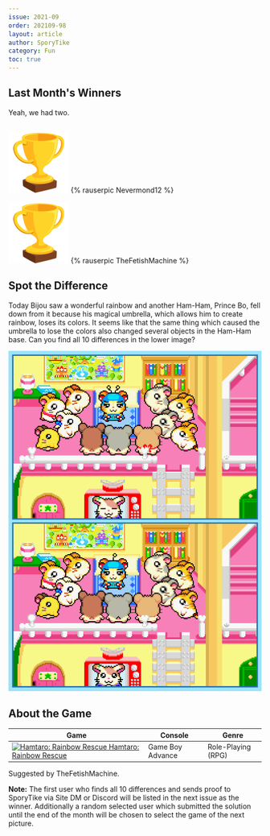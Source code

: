 ```yaml
---
issue: 2021-09
order: 202109-98
layout: article
author: SporyTike
category: Fun
toc: true
---
```


## Last Month's Winners

Yeah, we had two.

<br>
<div class="bingo-winner">
  <img class="bingo-trophy" src="../../img/trophy.png" alt="trophy" />
  {% rauserpic Nevermond12 %}
</div>
<br>
<div class="bingo-winner">
  <img class="bingo-trophy" src="../../img/trophy.png" alt="trophy" />
  {% rauserpic TheFetishMachine %}
</div>


## Spot the Difference

Today Bijou saw a wonderful rainbow and another Ham-Ham, Prince Bo, fell down from it because his magical umbrella, which allows him to create rainbow, loses its colors. It seems like that the same thing which caused the umbrella to lose the colors also changed several objects in the Ham-Ham base. Can you find all 10 differences in the lower image?

![spot the difference](img/spot-the-difference.png)

## About the Game

| Game | Console | Genre | 
|------|---------|-------| 
| <a class="gameicon-link" href="https://retroachievements.org/game/9596" target="_blank" rel="noopener"> <img class="gameicon" src="https://retroachievements.org/Images/041783.png" alt="Hamtaro: Rainbow Rescue"> <span>Hamtaro: Rainbow Rescue</span></a> | Game Boy Advance | Role-Playing (RPG) |

Suggested by TheFetishMachine.

**Note:** The first user who finds all 10 differences and sends proof to SporyTike via Site DM or Discord will be listed in the next issue as the winner. Additionally a random selected user which submitted the solution until the end of the month will be chosen to select the game of the next picture.
